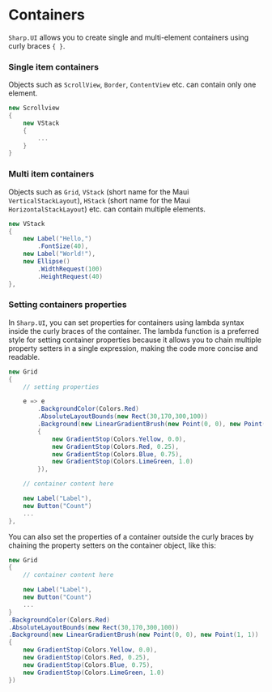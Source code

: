 # Containers

`Sharp.UI` allows you to create single and multi-element containers using curly braces `{ }`.

### Single item containers

Objects such as `ScrollView`, `Border`, `ContentView` etc. can contain only one element.

```cs
new Scrollview
{
    new VStack
    {
        ...
    }
}
```

### Multi item containers

Objects such as `Grid`, `VStack` (short name for the Maui `VerticalStackLayout`), `HStack` (short name for the Maui `HorizontalStackLayout`) etc. can contain multiple elements.

```cs
new VStack
{
    new Label("Hello,")
        .FontSize(40),
    new Label("World!"),
    new Ellipse()
        .WidthRequest(100)
        .HeightRequest(40)
},
```

### Setting containers properties

In `Sharp.UI`, you can set properties for containers using lambda syntax inside the curly braces of the container. The lambda function is a preferred style for setting container properties because it allows you to chain multiple property setters in a single expression, making the code more concise and readable.


```cs
new Grid
{
    // setting properties

    e => e
        .BackgroundColor(Colors.Red)
        .AbsoluteLayoutBounds(new Rect(30,170,300,100))
        .Background(new LinearGradientBrush(new Point(0, 0), new Point(1, 1))
        {
            new GradientStop(Colors.Yellow, 0.0),
            new GradientStop(Colors.Red, 0.25),
            new GradientStop(Colors.Blue, 0.75),
            new GradientStop(Colors.LimeGreen, 1.0)
        }),

    // container content here

    new Label("Label"),
    new Button("Count")
    ...
},
```

You can also set the properties of a container outside the curly braces by chaining the property setters on the container object, like this:

```cs
new Grid
{
    // container content here

    new Label("Label"),
    new Button("Count")
    ...
}
.BackgroundColor(Colors.Red)
.AbsoluteLayoutBounds(new Rect(30,170,300,100))
.Background(new LinearGradientBrush(new Point(0, 0), new Point(1, 1))
{
    new GradientStop(Colors.Yellow, 0.0),
    new GradientStop(Colors.Red, 0.25),
    new GradientStop(Colors.Blue, 0.75),
    new GradientStop(Colors.LimeGreen, 1.0)
})
```